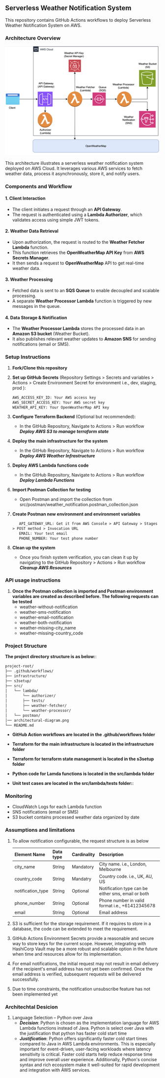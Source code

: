 ## Serverless Weather Notification System 

This repository contains GitHub Actions workflows to deploy Serverless Weather Notification System on AWS.

### Architecture Overview
![Alt Text](architectural-diagram.png)



This architecture illustrates a serverless weather notification system deployed on AWS Cloud. It leverages various AWS services to fetch weather data, process it asynchronously, store it, and notify users.

### Components and Workflow
#### 1. Client Interaction
- The client initiates a request through an **API Gateway**.
- The request is authenticated using a **Lambda Authorizer**, which validates access using simple JWT tokens.

#### 2. Weather Data Retrieval
- Upon authorization, the request is routed to the **Weather Fetcher Lambda** function.
- This function retrieves the **OpenWeatherMap API Key** from **AWS Secrets Manager**.
- It then sends a request to **OpenWeatherMap** API to get real-time weather data.

#### 3. Weather Processing
- Fetched data is sent to an **SQS Queue** to enable decoupled and scalable processing.
- A separate **Weather Processor Lambda** function is triggered by new messages in the queue.

#### 4. Data Storage & Notification
- The **Weather Processor Lambda** stores the processed data in an **Amazon S3 bucket** (Weather Bucket).
- It also publishes relevant weather updates to **Amazon SNS** for sending notifications (email or SMS).


### Setup Instructions

1. **Fork/Clone this repository**

2. **Set up GitHub Secrets** (Repository Settings > Secrets and variables > Actions > Create Environment Secret for environment i.e., dev, staging, prod ):
   ```
   AWS_ACCESS_KEY_ID: Your AWS access key
   AWS_SECRET_ACCESS_KEY: Your AWS secret key
   WEATHER_API_KEY: Your OpenWeatherMap API key
   ```

3. **Configure Terraform Backend** (Optional but recommended):
    - In the GitHub Repository, Navigate to Actions > Run workflow ***Deploy AWS S3 to manage terraform state***

5. **Deploy the main infrastructure for the system**
    - In the GitHub Repository, Navigate to Actions > Run workflow ***Deploy AWS Weather Infrastructure***

5. **Deploy AWS Lambda functions code**
    - In the GitHub Repository, Navigate to Actions > Run workflow ***Deploy Lambda Functions***
   
6. **Import Postman Collection for testing**
    - Open Postman and import the collection from src/postman/weather_notification.postman_collection.json

7. **Create Postman new environment and environment variables**
    ```
       API_GATEWAY_URL: Get it from AWS Console > API Gateway > Stages > POST method > Invocation URL
       EMAIL: Your test email
       PHONE_NUMBER: Your test phone number
    ```
8. **Clean up the system**
   - Once you finish system verification, you can clean it up by navigating to the GitHub Repository > Actions > Run workflow ***Cleanup AWS Resources***

### API usage instructions

1. **Once the Postman collection is imported and Postman environment variables are created as described before. The following requests can be tested**
   - weather-without-notification
   - weather-sms-notification
   - weather-email-notification
   - weather-both-notification
   - weather-missing-city_name
   - weather-missing-country_code
   
### Project Structure
   **The project directory structure is as below:**:
   ```
   project-root/
   ├── .github/workflows/
   ├── infrastructure/
   ├── s3setup/
   ├── src/
   │   └── lambda/
   │       └── authorizer/   
   │       ├── tests/
   │       ├── weather-fetcher/
   │       └── weather-processor/
   │   └── postman/
   │── architectural-diagram.png 
   └── README.md
   ```
   - **GitHub Action workflows are located in the .github/workflows folder**

   - **Terraform for the main infrastructure is located in the infrastructure folder**

   - **Terraform for terraform state management is located in the s3setup folder**

   - **Python code for Lamda functions is located in the src/lambda folder**

   - **Unit test cases are located in the src/lambda/tests folder:**:

### Monitoring

- CloudWatch Logs for each Lambda function
- SNS notifications (email or SMS)
- S3 bucket contains processed weather data organized by date

### Assumptions and limitations

1. To allow notification configurable, the request structure is as below

   | Element Name | Data type | Cardinality | Description                                        |
   |----------|----------|-------------|----------------------------------------------------|
   | city_name | String   | Mandatory   | City name. i.e., London, Melbourne                 |
   | country_code | String  | Mandatry    | Country code. i.e., UK, AU, US                     |
   | notification_type   | String   | Optional    | Notification type can be either sms, email or both |
   | phone_number   | String   | Optional    | Phone number in valid format i.e., +61412345678    |
   | email   | String   | Optional | Email address                                      |

2. S3 is sufficient for the storage requirement. If it requires to store in a database, the code can be extended to meet the requirement.
3. GitHub Actions Environment Secrets provide a reasonable and secure way to store keys for the current scope. However, integrating with HashiCorp Vault may be a more robust and scalable option in the future when time and resources allow for its implementation.
4. For email notifications, the initial request may not result in email delivery if the recipient's email address has not yet been confirmed. Once the email address is verified, subsequent requests will be delivered successfully.
5. Due to time constraints, the notification unsubscribe feature has not been implemented yet 

### Architechtal Desicion
1. Language Selection – Python over Java
   - ***Decision***: Python is chosen as the implementation language for AWS Lambda functions instead of Java. Python is select over Java with the justification that python has faster cold start time
   - ***Justification***: Python offers significantly faster cold start times compared to Java in AWS Lambda environments. This is especially important for event-driven, user-facing workloads where latency sensitivity is critical. Faster cold starts help reduce response time and improve overall user experience. Additionally, Python's concise syntax and rich ecosystem make it well-suited for rapid development and integration with AWS services.

